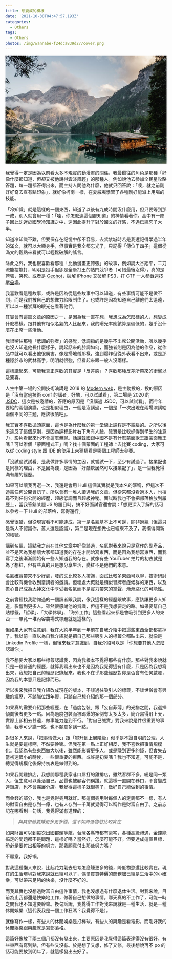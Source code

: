```yaml
---
title: 想變成的模樣
date: '2021-10-30T04:47:57.193Z'
categories:
  - Others
tags:
  - Others
photos: /img/wannabe-f24dca839d27/cover.png
---
```


![](/img/wannabe-f24dca839d27/0__4f9lK7HkWbcIM__D5.jpg)

我覺得一定是因為以前看太多不現實的動漫畫的關係，我最嚮往的角色是那種「好像什麼都知道，但卻又被他說得雲淡風輕」的那種人。例如說他去參加全民星攻略答題，每一題都答得出來，而主持人問他為什麼，他就只回答說：「噢，就之前剛好好奇去查有點印象」，就好像柯南一樣，在夏威夷學習了各種剛好能派上用場的技能。

「冷知識」就是這樣的一個東西，知道了以後有九成時間沒什麼用，但只要等到那一成，別人就會用一種：「哇，你怎麼連這個都知道」的神情看著你。高中有一陣子因此沈迷於國學冷知識之中，還因此提升了對於國文的好感，不過已經忘了大半。

知道冷知識不難，但要保存在記憶中卻不容易，去紫禁城時若是我還記得學過半年的滿文，就可以大顯身手，但事實是我全都忘光了，只記得「傳位于四子」這個從滿文的觀點來看就可以輕鬆破解的謠言。

除此之外，我也很喜歡看那種「比動漫畫更誇張」的故事，例如說大谷翔平，二刀流能投能打，明明是投手但卻是全壘打王的熱門競爭者（可惜最後沒得），真的是誇張，笑死。或者是 [Geohot](https://www.sohu.com/a/327556245_670627)，破解 iPhone 又破解 PS3，打 CTF 一人參戰還[技壓全場](https://www.ithome.com.tw/news/89794)。

我喜歡看這種故事，或許是因為從這些故事中可以知道，有些事情可能不是做不到，而是我們被自己的想像力給限制住了。也或許是因為知道自己離他們太遙遠，所以以一種崇拜的眼光在看著他們。

其實會有這篇文章的原因之一，是因為我一直在想，我想成為怎麼樣的人，想變成什麼模樣。跟其他有相似名氣的人比起來，我的曝光率應該算是偏低的，幾乎沒什麼在出席一些活動。

我很嚮往那種「低調的強者」的感覺，低調指的是幾乎不出席公開活動，所以幾乎也沒人知道他長什麼樣子，說起話來的腔調如何，而強者則是因為他的作品，從作品中就可以看出他很厲害。像是掃地僧那樣，強到爆炸但從外表看不出來，或是那種隱於市的武林高手，明明就很強，但看起來跟一般人沒兩樣。

這樣講起來，可能我真正喜歡的其實是「反差感」？喜歡那種反差所帶來的衝擊以及驚喜。

人生中第一場的公開技術演講是 2018 的 [Modern web](https://modernweb.tw/2018/)，是主動投的，投的原因是「沒有當過技術 conf 的講者，好酷，可以試試看」，第二場是 2020 的 [JSDC](https://2020.jsdc.tw/)，這次是被邀請的，答應的原因是「沒講過 JSDC，可以試試看」。而今年要給的兩個演講，也是相似理由，一個是沒講過，一個是「一次出現在兩場演講給兩個不同的主題，應該很酷吧」。

我其實不喜歡拋頭露面，這也是為什麼我的第一堂線上課程是不露臉的。之所以後來違反了這個原則，是因為課程影片右下角有人臉，確實是比較抓得到學生的注意力，影片看起來也不會這麼無聊。話說韓國跟中國不是有什麼蒙面歌王跟蒙面舞王嗎？可以辦個「蒙面程式王」嗎？找十個蒙面的工程師上去比賽 coding，大家可以從 coding style 跟 IDE 的使用上來猜猜看是哪個工程師去參賽。

「沒試過試試看」是我做許多事情的主因，就嘗試一下，至少有試過了。接業配也是同樣的理由，不是因為錢，是因為「好酷欸居然可以接業配了」，是一個我覺得滿有趣的經歷。

如果可以讓我再選一次，我還是會用 Huli 這個其實就是我本名的暱稱，但這次不透露任何公開資訊了。所以會有一堆人讀過我的文章，但從來都沒看過本人，也搜尋不到任何公開的經歷，超級低調而且超級神秘。面試時我也不會把部落格放到履歷上，當我答錯某題 JS 的題目時，搞不好面試官還會說：「想更深入了解的話可以參考一下 Huli 的部落格，寫得還行」

感覺很酷，但從現實看不可能達成，第一是名氣基本上不可逆，除非過氣（但這只是新人不認識你，舊人還是認識），第二是現在想做也已經來不及了，我懶得開新的帳號。

講到名氣，這點我之前在其他文章中好像談過，名氣對我來說只是寫作的副產品，並不是因為我想讓大家都知道我的存在才開始寫東西，而是因為我想寫東西，而我寫了之後漸漸開始有一些人知道我的存在。就像有些 YouTuber 拍片的初衷就是為了想紅，但有些真的只是想分享生活，變紅不是他們的本意。

名氣確實帶來不少好處，發的文比較多人按讚，面試比較多東西可以聊，技術研討會比較有機會收到當講者的邀請。但壞處大概就是類似冒牌者症候群的東西，以及擔心自己成為[大神文化](https://blog.kalan.dev/2020-10-27-weird-expert-da-da/)中享受著名氣而不是實力帶來的掌聲，漸漸腐化的可能性。

之前曾經找我諮詢過的一個讀者跟我說，像我這樣的經歷跟故事，應該讓更多人知道，影響到更多人。雖然很感謝他的賞識，但這不是我想要走的路。如果要幫自己貼標籤，「哲學」、「大學休學」、「海外工作」這些看起來都是會吸引到更多人的東西——畢竟一堆內容農場式標題就是這樣的。

但如果大家有注意到，我在大約半年到一年前在自我介紹中把這些東西全部都拿掉了。我以前一直以為自我介紹就是把自己那些吸引人的標籤全都貼出來，就像是 Linkedin Profile 一樣，但後來我才意識到，自我介紹可以是「你想要其他人怎麼認識你」。

我不想要大家以那些標籤認識我，因為我根本不覺得那些有什麼。那些對我來說就只是一段普通的經歷，就算我寫出來也不是因為我覺得這有什麼，只是因為我想寫出來，我想把自己的經歷記錄起來。我也不在乎那些經歷對你是否會有任何啟發，因為我的本意只是記錄而已。

所以後來我把自我介紹改成現在的版本，不談過往吸引人的標籤，不談世俗會有興趣的經歷，不談職位跟年資，只談自己想介紹的那一個部分。

如果真的需要介紹那些經歷，在「過度包裝」跟「妄自菲薄」的光譜之間，我選擇傾向後者更多一點。因為過度包裝而被踢爆的案例有太多太多，簡介寫得飛上天，實際上卻相去甚遠，做事能力差到不行。「對自己誠實」對我來說是件很重要的事情，我寧可少講一點，也不願意多講一點。

對很多人來說，「把事情做大」跟「攀升到上層階級」似乎是不證自明的公理，人生就是要這樣啊，不然要幹嘛。但我在第一點上正好相反，我不喜歡把事情規模化。我認為有些東西做大以後，雖然能影響更多人，或是賺到更多的錢，但會失去當初還很小的時候，一些很重要的東西。或許是初衷嗎？我也不知道，可能不是，總覺得規模化後保持初衷是做得到的。

如果我開雞排店，我想開那種我家巷口屌打的雞排店，雖然客群不多，總是同一類人，但生意可以養活自己，品質也被顧客們稱讚。就這樣一直開在巷口，不會變成連鎖店，也不會擴展分店。我覺得這樣子就很夠了，做好自己能做到的事情。

而金錢的部分，我也是覺得夠用就好。那這個夠用對每個人的定義都不一樣，有人的財富自由是存到一億，也有人存到一千萬就覺得可以稱作是財富自由了。之前忘記在哪看到一句話，我覺得滿有道理的：

> _與其想著要賺更多更多錢，還不如降低物慾比較實在_

如果財富可以到每次出國都頭等艙，台灣各縣市都有豪宅，各種高級禮遇，金錢能搞定的問題都不是問題，這樣好嗎？當然好，怎麼可能不好。但要達成這個目標，勢必是要付出相等的努力，那我願意付出那些努力嗎？

不願意，我好懶。

對我這種懶人來說，比起花力氣去思考怎麼賺更多的錢，降低物慾還比較實在。現在的生活環境對我來說就已經可以了，偶爾買買特價的商務艙已經是生活中的小確幸，可以帶來足夠的快樂，沒什麼不好的。

而我其實也沒想過財富自由這件事情，我也沒想過有什麼退休生活。對我來說，目前為止我都還是快樂地工作，做著自己想做的事情。哪天真的不工作了，可能一時之間我也不知道要幹嘛。換句話說，我覺得工作對我來說就是一種生活，就是一種休閒娛樂（這代表我是一個工作狂嗎？我覺得不是）。

就像寫作一樣，有些人的休閒娛樂是打棒球，有些人的興趣是看電影，而剛好我的休閒娛樂跟興趣就是寫部落格。

這篇好像放了兩三個月都沒有發出來，主要原因是我覺得這篇表達得沒有很好，有些東西有寫到點，但有些又沒有。於是想了又想，修了又修，最後想說再不 po 的話可能要放到明年了，就這樣發出去好了。